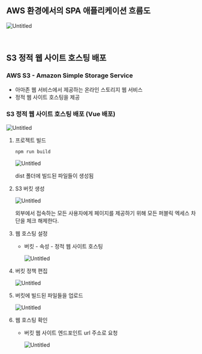 ## AWS 환경에서의 SPA 애플리케이션 흐름도

![Untitled](/Users/ruby/Desktop/project/aws-spa/imgs/flow/flow.png)

<br>

## S3 정적 웹 사이트 호스팅 배포

### AWS S3 - Amazon Simple Storage Service

- 아마존 웹 서비스에서 제공하는 온라인 스토리지 웹 서비스
- 정적 웹 사이트 호스팅을 제공

### S3 정적 웹 사이트 호스팅 배포 (Vue 배포)

![Untitled](/Users/ruby/Desktop/project/aws-spa/imgs/s3/s3-1.png)

1. 프로젝트 빌드

    ```java
    npm run build
    ```

   ![Untitled](/Users/ruby/Desktop/project/aws-spa/imgs/s3/s3-2.png)

   dist 폴더에 빌드된 파일들이 생성됨

2. S3 버킷 생성

   ![Untitled](/Users/ruby/Desktop/project/aws-spa/imgs/s3/s3-3.png)
    
   외부에서 접속하는 모든 사용자에게 페이지를 제공하기 위해 모든 퍼블릭 엑세스 차단을 체크 해제한다.

3. 웹 호스팅 설정
    - 버킷 - 속성 - 정적 웹 사이트 호스팅

      ![Untitled](/Users/ruby/Desktop/project/aws-spa/imgs/s3/s3-4.png)

4. 버킷 정책 편집

   ![Untitled](/Users/ruby/Desktop/project/aws-spa/imgs/s3/s3-5.png)

5. 버킷에 빌드된 파일들을 업로드

   ![Untitled](/Users/ruby/Desktop/project/aws-spa/imgs/s3/s3-6.png)

6. 웹 호스팅 확인
    - 버킷 웹 사이트 엔드포인트 url 주소로 요청

      ![Untitled](/Users/ruby/Desktop/project/aws-spa/imgs/s3/s3-7.png)